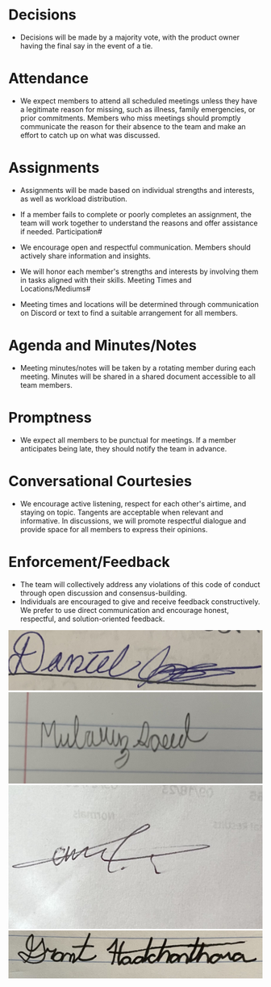# Decisions

* Decisions will be made by a majority vote, with the product owner having the final say in the event of a tie.

# Attendance

* We expect members to attend all scheduled meetings unless they have a legitimate reason for missing, such as illness, family emergencies, or prior commitments.
Members who miss meetings should promptly communicate the reason for their absence to the team and make an effort to catch up on what was discussed.

# Assignments

* Assignments will be made based on individual strengths and interests, as well as workload distribution.
* If a member fails to complete or poorly completes an assignment, the team will work together to understand the reasons and offer assistance if needed.
Participation#

* We encourage open and respectful communication. Members should actively share information and insights.
* We will honor each member's strengths and interests by involving them in tasks aligned with their skills.
Meeting Times and Locations/Mediums#

* Meeting times and locations will be determined through communication on Discord or text to find a suitable arrangement for all members.

# Agenda and Minutes/Notes

* Meeting minutes/notes will be taken by a rotating member during each meeting. Minutes will be shared in a shared document accessible to all team members.

# Promptness

* We expect all members to be punctual for meetings. If a member anticipates being late, they should notify the team in advance.

# Conversational Courtesies

* We encourage active listening, respect for each other's airtime, and staying on topic. Tangents are acceptable when relevant and informative.
In discussions, we will promote respectful dialogue and provide space for all members to express their opinions.

# Enforcement/Feedback

* The team will collectively address any violations of this code of conduct through open discussion and consensus-building.
* Individuals are encouraged to give and receive feedback constructively. We prefer to use direct communication and encourage honest, respectful, and solution-oriented feedback.

<img src="https://github.com/GrantHouch/Group123/blob/main/src/Untitled.png">
<img src="https://github.com/GrantHouch/Group123/blob/main/src/IMG_6838.jpg">
<img src="https://github.com/GrantHouch/Group123/blob/main/src/IMG_3549.jpg">
<img src="https://github.com/GrantHouch/Group123/blob/main/src/IMG_0201.jpg">
